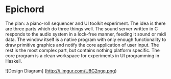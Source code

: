 # Epichord

The plan: a piano-roll sequencer and UI toolkit experiment. The idea is there
are three parts which do three things well. The sound server written in C
responds to the audio system in a lock-free manner, feeding it sound or
midi data. The window itself is a native program with only enough functionality
to draw primitive graphics and notify the core application of user input.
The rest is the most complex part, but contains nothing platform specific.
The core program is a clean workspace for experiments in UI programming in
Haskell.

![Design Diagram]
(http://i.imgur.com/U8G2ngq.png)
